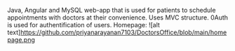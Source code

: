 Java, Angular and MySQL web-app that is used for patients to schedule appointments with doctors at their convenience. Uses MVC structure. 0Auth is used for authentification of users.
Homepage: ![alt text]https://github.com/priyanarayanan7103/DoctorsOffice/blob/main/homepage.png
